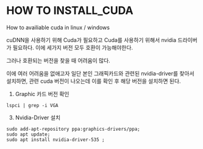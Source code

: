 # HOW TO INSTALL_CUDA
How to availiable cuda in linux / windows

cuDNN을 사용하기 위해 Cuda가 필요하고 Cuda를 사용하기 위해서 nvidia 드라이버가 필요하다. 
이에 세가지 버전 모두 호환이 가능해야한다. 

그러나 호환되는 버전을 찾을 때 어려움이 많다.

이에 여러 어려움을 없애고자 일단 본인 그래픽카드와 관련된 nvidia-driver를 찾아서 설치하면,
관련 cuda 버전이 나오는데 이를 확인 후 해당 버전을 설치하면 된다.

1. Graphic 카드 버전 확인
```
lspci | grep -i VGA
```
   
3. Nvidia-Driver 설치
```
sudo add-apt-repository ppa:graphics-drivers/ppa;
sudo apt update;
sudo apt install nvidia-driver-535 ;
```
   
